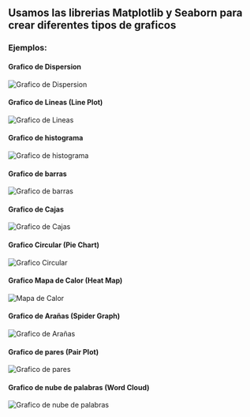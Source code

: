 ## Usamos las librerias Matplotlib y Seaborn para crear diferentes tipos de graficos
### Ejemplos:

#### Grafico de Dispersion
![Grafico de Dispersion](https://github.com/vhngroup/Graficos_con_Matplolib_-_Seaborn/blob/main/static/Grafico%20de%20dispersion.png)
#### Grafico de Lineas (Line Plot)
![Grafico de Lineas](https://github.com/vhngroup/Graficos_con_Matplolib_-_Seaborn/blob/main/static/Grafico%20de%20Lineas%20(Line%20Plot).png)
#### Grafico de histograma
![Grafico de histograma](https://github.com/vhngroup/Graficos_con_Matplolib_-_Seaborn/blob/main/static/Grafico%20de%20histograma.png)
#### Grafico de barras
![Grafico de barras](https://github.com/vhngroup/Graficos_con_Matplolib_-_Seaborn/blob/main/static/Grafico%20de%20Barras.png)
#### Grafico de Cajas
![Grafico de Cajas](https://github.com/vhngroup/Graficos_con_Matplolib_-_Seaborn/blob/main/static/Grafico%20de%20Cajas.png)
#### Grafico Circular (Pie Chart)
![Grafico Circular](https://github.com/vhngroup/Graficos_con_Matplolib_-_Seaborn/blob/main/static/Grafico%20Circular%20(Pie%20Chart).png)
#### Grafico Mapa de Calor (Heat Map)
![Mapa de Calor](https://github.com/vhngroup/Graficos_con_Matplolib_-_Seaborn/blob/main/static/Mapa%20de%20Calor%20(Heat%20Map).png)
#### Grafico de Arañas (Spider Graph)
![Grafico de Arañas](https://github.com/vhngroup/Graficos_con_Matplolib_-_Seaborn/blob/main/static/Grafico%20de%20Ara%C3%B1as%20(Spider%20Graph).png)
#### Grafico de pares (Pair Plot)
![Grafico de pares](https://github.com/vhngroup/Graficos_con_Matplolib_-_Seaborn/blob/main/static/Grafico%20de%20pares%20(Pair%20Plot).png)
#### Grafico de nube de palabras (Word Cloud)
![Grafico de nube de palabras](https://github.com/vhngroup/Graficos_con_Matplolib_-_Seaborn/blob/main/static/WordCloud.png)